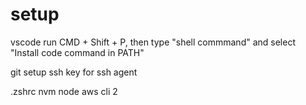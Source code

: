 # setup
vscode
run CMD + Shift + P, then type "shell commmand" and select "Install code command in PATH"

git
  setup ssh key for ssh agent

.zshrc
nvm
node
aws cli 2

